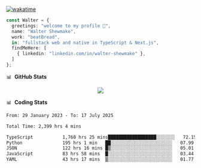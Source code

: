 [![wakatime](https://wakatime.com/badge/user/633611a5-2410-4a66-96ad-ce6a6df384d0.svg)](https://wakatime.com/@633611a5-2410-4a66-96ad-ce6a6df384d0)

```ts
const Walter = {
  greetings: "welcome to my profile 👋",
  name: "Walter Shewmake",
  work: "beatBread",
  in: "fullstack web and native in TypeScript & Next.js",
  findMeHere: [
    { linkedin: "linkedin.com/in/walter-shewmake" },
  ]
};
```

📊 &nbsp;**GitHub Stats**

<p align="center">
<img src="https://streak-stats.demolab.com?user=waltershewmake&theme=monokai&short_numbers=true)](https://git.io/streak-stats" />
</p>

📊 &nbsp;**Coding Stats**

<!--![Wwakatime stats](https://github-readme-stats.vercel.app/api/wakatime?username=waltershewmake&hide_title=true&hide_border=true&langs_count=5&bg_color=00000000&text_color=777)-->


<!--START_SECTION:waka-->

```txt
From: 29 January 2023 - To: 17 July 2025

Total Time: 2,399 hrs 4 mins

TypeScript           1,760 hrs 25 mins██████████████████░░░░░░░   72.15 %
Python               195 hrs 1 min   ██░░░░░░░░░░░░░░░░░░░░░░░   07.99 %
JSON                 122 hrs 16 mins █▒░░░░░░░░░░░░░░░░░░░░░░░   05.01 %
JavaScript           83 hrs 58 mins  █░░░░░░░░░░░░░░░░░░░░░░░░   03.44 %
YAML                 43 hrs 17 mins  ▒░░░░░░░░░░░░░░░░░░░░░░░░   01.77 %
```

<!--END_SECTION:waka-->
